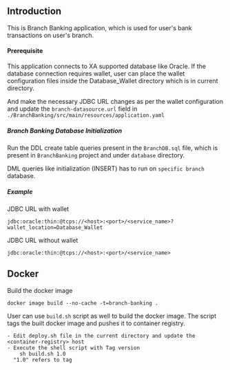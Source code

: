 ## Introduction

This is Branch Banking application, which is used for user's bank transactions on user's branch.

#### Prerequisite
This application connects to XA supported database like Oracle.
If the database connection requires wallet, user can place the wallet configuration files inside the Database_Wallet directory which is in current directory.

And make the necessary JDBC URL changes as per the wallet configuration and update the `branch-datasource.url` field in `./BranchBanking/src/main/resources/application.yaml`


##### Branch Banking Database Initialization 
Run the DDL create table queries present in the `BranchDB.sql` file, which is present in `BranchBanking` project and under `database` directory.

DML queries like initialization (INSERT) has to run on `specific branch` database. 


##### Example
JDBC URL with wallet
```
jdbc:oracle:thin:@tcps://<host>:<port>/<service_name>?wallet_location=Database_Wallet
```

JDBC URL without wallet
```
jdbc:oracle:thin:@tcps://<host>:<port>/<service_name>
```

## Docker

Build the docker image
```
docker image build --no-cache -t=branch-banking .
```

User can use `build.sh` script as well to build the docker image. The script tags the built docker image and pushes it to container registry.
```
- Edit deploy.sh file in the current directory and update the <container-registry> host
- Execute the shell script with Tag version
    sh build.sh 1.0 
  "1.0" refers to tag
```